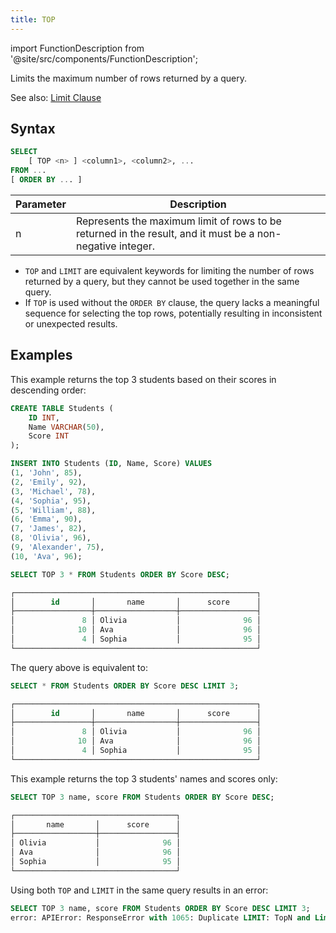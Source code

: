 ```yaml
---
title: TOP
---
```

import FunctionDescription from '@site/src/components/FunctionDescription';

<FunctionDescription description="Introduced or updated: v1.2.435"/>

Limits the maximum number of rows returned by a query.

See also: [Limit Clause](01-query-select.md#limit-clause)

## Syntax

```sql
SELECT 
    [ TOP <n> ] <column1>, <column2>, ...
FROM ...
[ ORDER BY ... ]
```

| Parameter | Description                                                                                                                                                                    |
|-----------|--------------------------------------------------------------------------------------------------------------------------------------------------------------------------------|
| n         | Represents the maximum limit of rows to be returned in the result, and it must be a non-negative integer.                                                                      |

- `TOP` and `LIMIT` are equivalent keywords for limiting the number of rows returned by a query, but they cannot be used together in the same query.
- If `TOP` is used without the `ORDER BY` clause, the query lacks a meaningful sequence for selecting the top rows, potentially resulting in inconsistent or unexpected results. 

## Examples

This example returns the top 3 students based on their scores in descending order:

```sql
CREATE TABLE Students (
    ID INT,
    Name VARCHAR(50),
    Score INT
);

INSERT INTO Students (ID, Name, Score) VALUES
(1, 'John', 85),
(2, 'Emily', 92),
(3, 'Michael', 78),
(4, 'Sophia', 95),
(5, 'William', 88),
(6, 'Emma', 90),
(7, 'James', 82),
(8, 'Olivia', 96),
(9, 'Alexander', 75),
(10, 'Ava', 96);

SELECT TOP 3 * FROM Students ORDER BY Score DESC;

┌──────────────────────────────────────────────────────┐
│        id       │       name       │      score      │
├─────────────────┼──────────────────┼─────────────────┤
│               8 │ Olivia           │              96 │
│              10 │ Ava              │              96 │
│               4 │ Sophia           │              95 │
└──────────────────────────────────────────────────────┘
```

The query above is equivalent to: 

```sql
SELECT * FROM Students ORDER BY Score DESC LIMIT 3;

┌──────────────────────────────────────────────────────┐
│        id       │       name       │      score      │
├─────────────────┼──────────────────┼─────────────────┤
│               8 │ Olivia           │              96 │
│              10 │ Ava              │              96 │
│               4 │ Sophia           │              95 │
└──────────────────────────────────────────────────────┘
```

This example returns the top 3 students' names and scores only:

```sql
SELECT TOP 3 name, score FROM Students ORDER BY Score DESC;

┌────────────────────────────────────┐
│       name       │      score      │
├──────────────────┼─────────────────┤
│ Olivia           │              96 │
│ Ava              │              96 │
│ Sophia           │              95 │
└────────────────────────────────────┘
```

Using both `TOP` and `LIMIT` in the same query results in an error:

```sql
SELECT TOP 3 name, score FROM Students ORDER BY Score DESC LIMIT 3;
error: APIError: ResponseError with 1065: Duplicate LIMIT: TopN and Limit cannot be used together
```